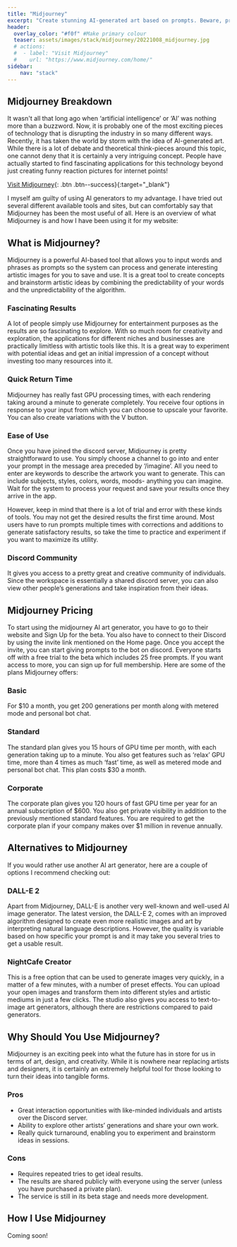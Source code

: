 ```yaml
---
title: "Midjourney"
excerpt: "Create stunning AI-generated art based on prompts. Beware, practice is required."
header:
  overlay_color: "#f0f" #Make primary colour
  teaser: assets/images/stack/midjourney/20221008_midjourney.jpg
  # actions:
  #  - label: "Visit Midjourney"
  #    url: "https://www.midjourney.com/home/" 
sidebar:
    nav: "stack"
---
```


## Midjourney Breakdown

It wasn't all that long ago when ‘artificial intelligence’ or ‘AI’ was nothing more than a buzzword. Now, it is probably one of the most exciting pieces of technology that is disrupting the industry in so many different ways. Recently, it has taken the world by storm with the idea of AI-generated art. While there is a lot of debate and theoretical think-pieces around this topic, one cannot deny that it is certainly a very intriguing concept. People have actually started to find fascinating applications for this technology beyond just creating funny reaction pictures for internet points! 

[Visit Midjourney](https://www.midjourney.com/home/){: .btn .btn--success}{:target="_blank"}

I myself am guilty of using AI generators to my advantage. I have tried out several different available tools and sites, but can comfortably say that Midjourney has been the most useful of all. Here is an overview of what Midjourney is and how I have been using it for my website:

## What is Midjourney?

Midjourney is a powerful AI-based tool that allows you to input words and phrases as prompts so the system can process and generate interesting artistic images for you to save and use. It is a great tool to create concepts and brainstorm artistic ideas by combining the predictability of your words and the unpredictability of the algorithm.

### Fascinating Results

A lot of people simply use Midjourney for entertainment purposes as the results are so fascinating to explore. With so much room for creativity and exploration, the applications for different niches and businesses are practically limitless with artistic tools like this. It is a great way to experiment with potential ideas and get an initial impression of a concept without investing too many resources into it. 

### Quick Return Time
Midjourney has really fast GPU processing times, with each rendering taking around a minute to generate completely. You receive four options in response to your input from which you can choose to upscale your favorite. You can also create variations with the V button. 

### Ease of Use

Once you have joined the discord server, Midjourney is pretty straightforward to use. You simply choose a channel to go into and enter your prompt in the message area preceded by ‘/imagine’. All you need to enter are keywords to describe the artwork you want to generate. This can include subjects, styles, colors, words, moods- anything you can imagine. Wait for the system to process your request and save your results once they arrive in the app. 

However, keep in mind that there is a lot of trial and error with these kinds of tools. You may not get the desired results the first time around. Most users have to run prompts multiple times with corrections and additions to generate satisfactory results, so take the time to practice and experiment if you want to maximize its utility. 

### Discord Community

It gives you access to a pretty great and creative community of individuals. Since the workspace is essentially a shared discord server, you can also view other people’s generations and take inspiration from their ideas. 

## Midjourney Pricing 

To start using the midjourney AI art generator, you have to go to their website and Sign Up for the beta. You also have to connect to their Discord by using the invite link mentioned on the Home page. Once you accept the invite, you can start giving prompts to the bot on discord. Everyone starts off with a free trial to the beta which includes 25 free prompts. If you want access to more, you can sign up for full membership. Here are some of the plans Midjourney offers:

### Basic 

For $10 a month, you get 200 generations per month along with metered mode and personal bot chat.

### Standard 

The standard plan gives you 15 hours of GPU time per month, with each generation taking up to a minute. You also get features such as ‘relax’ GPU time, more than 4 times as much ‘fast’ time, as well as metered mode and personal bot chat. This plan costs $30 a month. 

### Corporate 

The corporate plan gives you 120 hours of fast GPU time per year for an annual subscription of $600. You also get private visibility in addition to the previously mentioned standard features. You are required to get the corporate plan if your company makes over $1 million in revenue annually. 

## Alternatives to Midjourney

If you would rather use another AI art generator, here are a couple of options I recommend checking out:

### DALL-E 2

Apart from Midjourney, DALL-E is another very well-known and well-used AI image generator. The latest version, the DALL-E 2, comes with an improved algorithm designed to create even more realistic images and art by interpreting natural language descriptions. However, the quality is variable based on how specific your prompt is and it may take you several tries to get a usable result.

### NightCafe Creator

This is a free option that can be used to generate images very quickly, in a matter of a few minutes, with a number of preset effects. You can upload your open images and transform them into different styles and artistic mediums in just a few clicks. The studio also gives you access to text-to-image art generators, although there are restrictions compared to paid generators. 

## Why Should You Use Midjourney?

Midjourney is an exciting peek into what the future has in store for us in terms of art, design, and creativity. While it is nowhere near replacing artists and designers, it is certainly an extremely helpful tool for those looking to turn their ideas into tangible forms. 

### Pros

* Great interaction opportunities with like-minded individuals and artists over the Discord server.
* Ability to explore other artists’ generations and share your own work.
* Really quick turnaround, enabling you to experiment and brainstorm ideas in sessions. 

### Cons 

* Requires repeated tries to get ideal results.
* The results are shared publicly with everyone using the server (unless you have purchased a private plan).
* The service is still in its beta stage and needs more development. 

## How I Use Midjourney

> 
Coming soon!
